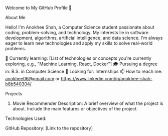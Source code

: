 Welcome to My GitHub Profile 👋

About Me

Hello! I'm Anokhee Shah, a Computer Science student passionate about coding, problem-solving, and technology. My interests lie in software development, algorithms, artificial intelligence, and data science. I'm always eager to learn new technologies and apply my skills to solve real-world problems.

🌱 Currently learning: [List of technologies or concepts you're currently exploring, e.g., "Machine Learning, React, Docker"]
🎓 Pursuing a degree in: B.S. in Computer Science
💼 Looking for: Internships
📫 How to reach me: anokhee06@gmail.com or https://www.linkedin.com/in/anokhee-shah-b8b540304/

Projects

1. Movie Recommender
Description: A brief overview of what the project is about. Include the main features or objectives of the project.

Technologies Used: 

GitHub Repository: [Link to the repository]

